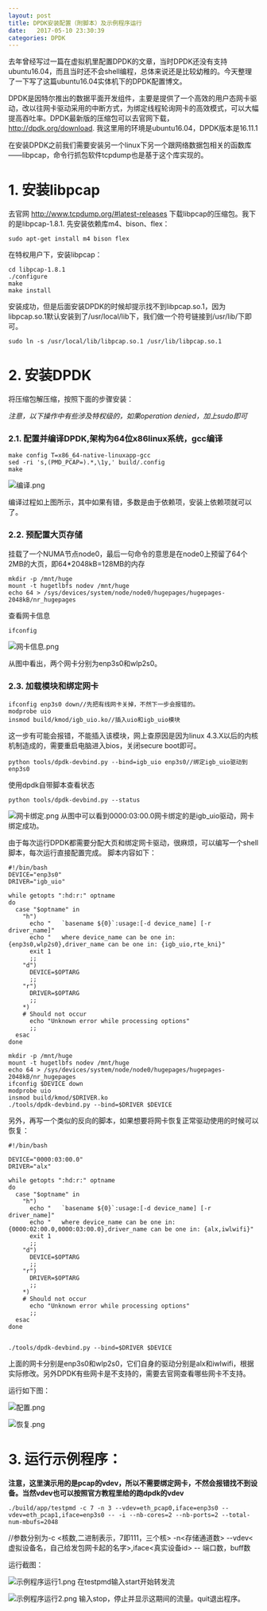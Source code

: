 ```yaml
---
layout: post
title: DPDK安装配置（附脚本）及示例程序运行
date:   2017-05-10 23:30:39
categories: DPDK
---
```

去年曾经写过一篇在虚拟机里配置DPDK的文章，当时DPDK还没有支持ubuntu16.04，而且当时还不会shell编程，总体来说还是比较幼稚的。今天整理了一下写了这篇ubuntu16.04实体机下的DPDK配置博文。

DPDK是因特尔推出的数据平面开发组件，主要是提供了一个高效的用户态网卡驱动，改以往网卡驱动采用的中断方式，为绑定线程轮询网卡的高效模式，可以大幅提高吞吐率。DPDK最新版的压缩包可以去官网下载，<http://dpdk.org/download>. 我这里用的环境是ubuntu16.04，DPDK版本是16.11.1

在安装DPDK之前我们需要安装另一个linux下另一个跟网络数据包相关的函数库——libpcap，命令行抓包软件tcpdump也是基于这个库实现的。

# 1. 安装libpcap
去官网 <http://www.tcpdump.org/#latest-releases> 下载libpcap的压缩包。我下的是libpcap-1.8.1. 
先安装依赖库m4、bison、flex：
```
sudo apt-get install m4 bison flex
```
在特权用户下，安装libpcap：
```
cd libpcap-1.8.1
./configure
make
make install
```
安装成功，但是后面安装DPDK的时候却提示找不到libpcap.so.1，因为libpcap.so.1默认安装到了/usr/local/lib下，我们做一个符号链接到/usr/lib/下即可。
```
sudo ln -s /usr/local/lib/libpcap.so.1 /usr/lib/libpcap.so.1
```

# 2. 安装DPDK
将压缩包解压缩，按照下面的步骤安装：

*注意，以下操作中有些涉及特权级的，如果operation denied，加上sudo即可*

### 2.1. 配置并编译DPDK,架构为64位x86linux系统，gcc编译
```
make config T=x86_64-native-linuxapp-gcc
sed -ri 's,(PMD_PCAP=).*,\1y,' build/.config
make
```
![编译.png](http://upload-images.jianshu.io/upload_images/5971286-b31089dacb86636d.png?imageMogr2/auto-orient/strip%7CimageView2/2/w/1240)

编译过程如上图所示，其中如果有错，多数是由于依赖项，安装上依赖项就可以了。

### 2.2. 预配置大页存储
挂载了一个NUMA节点node0，最后一句命令的意思是在node0上预留了64个2MB的大页，即64*2048kB=128MB的内存
```
mkdir -p /mnt/huge
mount -t hugetlbfs nodev /mnt/huge
echo 64 > /sys/devices/system/node/node0/hugepages/hugepages-2048kB/nr_hugepages
```
查看网卡信息
```
ifconfig
```

![网卡信息.png](http://upload-images.jianshu.io/upload_images/5971286-f18558334ce562b0.png?imageMogr2/auto-orient/strip%7CimageView2/2/w/1240)

从图中看出，两个网卡分别为enp3s0和wlp2s0。

### 2.3. 加载模块和绑定网卡
```
ifconfig enp3s0 down//先把有线网卡关掉，不然下一步会报错的。
modprobe uio  
insmod build/kmod/igb_uio.ko//插入uio和igb_uio模块
```
这一步有可能会报错，不能插入该模块，网上查原因是因为linux 4.3.X以后的内核机制造成的，需要重启电脑进入bios，关闭secure boot即可。
```
python tools/dpdk-devbind.py --bind=igb_uio enp3s0//绑定igb_uio驱动到enp3s0
```

使用dpdk自带脚本查看状态
```
python tools/dpdk-devbind.py --status  
```
![网卡绑定.png](http://upload-images.jianshu.io/upload_images/5971286-8d36fe79520e744e.png?imageMogr2/auto-orient/strip%7CimageView2/2/w/1240)
从图中可以看到0000:03:00.0网卡绑定的是igb_uio驱动，网卡绑定成功。

由于每次运行DPDK都需要分配大页和绑定网卡驱动，很麻烦，可以编写一个shell脚本，每次运行直接配置完成。
脚本内容如下：

```
#!/bin/bash
DEVICE="enp3s0"
DRIVER="igb_uio"

while getopts ":hd:r:" optname
do
  case "$optname" in
    "h")
      echo "   `basename ${0}`:usage:[-d device_name] [-r driver_name]"
      echo "   where device_name can be one in: {enp3s0,wlp2s0},driver_name can be one in: {igb_uio,rte_kni}"
      exit 1
      ;;
    "d")
      DEVICE=$OPTARG
      ;;
    "r")
      DRIVER=$OPTARG
      ;;
    *)
    # Should not occur
      echo "Unknown error while processing options"
      ;;
  esac
done

mkdir -p /mnt/huge
mount -t hugetlbfs nodev /mnt/huge
echo 64 > /sys/devices/system/node/node0/hugepages/hugepages-2048kB/nr_hugepages
ifconfig $DEVICE down
modprobe uio
insmod build/kmod/$DRIVER.ko
./tools/dpdk-devbind.py --bind=$DRIVER $DEVICE
```
另外，再写一个类似的反向的脚本，如果想要将网卡恢复正常驱动使用的时候可以恢复：

```
#!/bin/bash

DEVICE="0000:03:00.0"
DRIVER="alx"

while getopts ":hd:r:" optname
do
  case "$optname" in
    "h")
      echo "   `basename ${0}`:usage:[-d device_name] [-r driver_name]"
      echo "   where device_name can be one in: {0000:02:00.0,0000:03:00.0},driver_name can be one in: {alx,iwlwifi}"
      exit 1
      ;;
    "d")
      DEVICE=$OPTARG
      ;;
    "r")
      DRIVER=$OPTARG
      ;;
    *)
    # Should not occur
      echo "Unknown error while processing options"
      ;;
  esac
done


./tools/dpdk-devbind.py --bind=$DRIVER $DEVICE
```
上面的网卡分别是enp3s0和wlp2s0，它们自身的驱动分别是alx和iwlwifi，根据实际修改。另外DPDK有些网卡是不支持的，需要去官网查看哪些网卡不支持。

运行如下图：

![配置.png](http://upload-images.jianshu.io/upload_images/5971286-badb8fdfe672528d.png?imageMogr2/auto-orient/strip%7CimageView2/2/w/1240)


![恢复.png](http://upload-images.jianshu.io/upload_images/5971286-1721086435e75e69.png?imageMogr2/auto-orient/strip%7CimageView2/2/w/1240)

# 3. 运行示例程序：

**注意，这里演示用的是pcap的vdev，所以不需要绑定网卡，不然会报错找不到设备。当然vdev也可以按照官方教程里给的跑dpdk的vdev**
```
./build/app/testpmd -c 7 -n 3 --vdev=eth_pcap0,iface=enp3s0 --vdev=eth_pcap1,iface=enp3s0 -- -i --nb-cores=2 --nb-ports=2 --total-num-mbufs=2048
```
//参数分别为-c <核数,二进制表示，7即111，三个核> -n<存储通道数> --vdev<虚拟设备名，自己给发包网卡起的名字>,iface<真实设备id> -- 端口数，buff数


运行截图：

![示例程序运行1.png](http://upload-images.jianshu.io/upload_images/5971286-f835a43d49fabf56.png?imageMogr2/auto-orient/strip%7CimageView2/2/w/1240)
在testpmd输入start开始转发流

![示例程序运行2.png](http://upload-images.jianshu.io/upload_images/5971286-d2cceca3dffab786.png?imageMogr2/auto-orient/strip%7CimageView2/2/w/1240)
输入stop，停止并显示这期间的流量。quit退出程序。